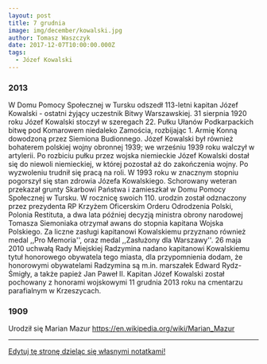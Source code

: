 ```yaml
---
layout: post
title: 7 grudnia
image: img/december/kowalski.jpg
author: Tomasz Waszczyk
date: 2017-12-07T10:00:00.000Z
tags:
  - Józef Kowalski
---
```


### 2013

W Domu Pomocy Społecznej w Tursku odszedł 113-letni kapitan Józef Kowalski - ostatni żyjący uczestnik Bitwy Warszawskiej. 31 sierpnia 1920 roku Józef Kowalski stoczył w szeregach 22. Pułku Ułanów Podkarpackich bitwę pod Komarowem niedaleko Zamościa, rozbijając 1. Armię Konną dowodzoną przez Siemiona Budionnego. Józef Kowalski był również bohaterem polskiej wojny obronnej 1939; we wrześniu 1939 roku walczył w artylerii. Po rozbiciu pułku przez wojska niemieckie Józef Kowalski dostał się do niewoli niemieckiej, w której pozostał aż do zakończenia wojny. Po wyzwoleniu trudnił się pracą na roli. W 1993 roku w znacznym stopniu pogorszył się stan zdrowia Józefa Kowalskiego. Schorowany weteran przekazał grunty Skarbowi Państwa i zamieszkał w Domu Pomocy Społecznej w Tursku. W rocznicę swoich 110. urodzin został odznaczony przez prezydenta RP Krzyżem Oficerskim Orderu Odrodzenia Polski, Polonia Restituta, a dwa lata później decyzją ministra obrony narodowej Tomasza Siemoniaka otrzymał awans do stopnia kapitana Wojska Polskiego. Za liczne zasługi kapitanowi Kowalskiemu przyznano również medal ,,Pro Memoria'', oraz medal ,,Zasłużony dla Warszawy''. 26 maja 2010 uchwałą Rady Miejskiej Radzymina nadano kapitanowi Kowalskiemu tytuł honorowego obywatela tego miasta, dla przypomnienia dodam, że honorowymi obywatelami Radzymina są m.in. marszałek Edward Rydz-Śmigły, a także papież Jan Paweł II. Kapitan Józef Kowalski został pochowany z honorami wojskowymi 11 grudnia 2013 roku na cmentarzu parafialnym w Krzeszycach.

### 1909

Urodził się Marian Mazur https://en.wikipedia.org/wiki/Marian_Mazur

---

<a href="https://github.com/TomaszWaszczyk/historia.waszczyk.com/edit/master/src/content/december-7.md" target="_blank">Edytuj tę stronę dzieląc się własnymi notatkami!</a>

